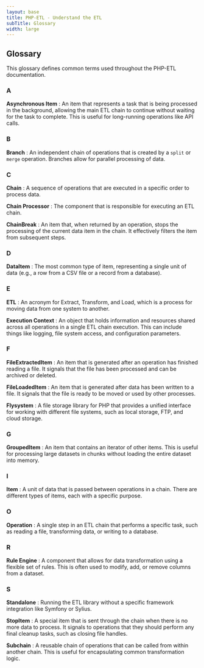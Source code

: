 ```yaml
---
layout: base
title: PHP-ETL - Understand the ETL
subTitle: Glossary
width: large
---
```


## Glossary

This glossary defines common terms used throughout the PHP-ETL documentation.

### A

**Asynchronous Item**
: An item that represents a task that is being processed in the background, allowing the main ETL chain to continue without waiting for the task to complete. This is useful for long-running operations like API calls.

### B

**Branch**
: An independent chain of operations that is created by a `split` or `merge` operation. Branches allow for parallel processing of data.

### C

**Chain**
: A sequence of operations that are executed in a specific order to process data.

**Chain Processor**
: The component that is responsible for executing an ETL chain.

**ChainBreak**
: An item that, when returned by an operation, stops the processing of the current data item in the chain. It effectively filters the item from subsequent steps.

### D

**DataItem**
: The most common type of item, representing a single unit of data (e.g., a row from a CSV file or a record from a database).

### E

**ETL**
: An acronym for Extract, Transform, and Load, which is a process for moving data from one system to another.

**Execution Context**
: An object that holds information and resources shared across all operations in a single ETL chain execution. This can include things like logging, file system access, and configuration parameters.

### F

**FileExtractedItem**
: An item that is generated after an operation has finished reading a file. It signals that the file has been processed and can be archived or deleted.

**FileLoadedItem**
: An item that is generated after data has been written to a file. It signals that the file is ready to be moved or used by other processes.

**Flysystem**
: A file storage library for PHP that provides a unified interface for working with different file systems, such as local storage, FTP, and cloud storage.

### G

**GroupedItem**
: An item that contains an iterator of other items. This is useful for processing large datasets in chunks without loading the entire dataset into memory.

### I

**Item**
: A unit of data that is passed between operations in a chain. There are different types of items, each with a specific purpose.

### O

**Operation**
: A single step in an ETL chain that performs a specific task, such as reading a file, transforming data, or writing to a database.

### R

**Rule Engine**
: A component that allows for data transformation using a flexible set of rules. This is often used to modify, add, or remove columns from a dataset.

### S

**Standalone**
: Running the ETL library without a specific framework integration like Symfony or Sylius.

**StopItem**
: A special item that is sent through the chain when there is no more data to process. It signals to operations that they should perform any final cleanup tasks, such as closing file handles.

**Subchain**
: A reusable chain of operations that can be called from within another chain. This is useful for encapsulating common transformation logic.
